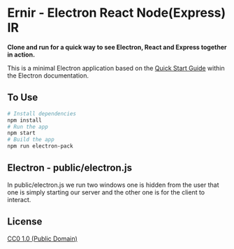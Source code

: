 # Ernir - Electron React Node(Express) IR

**Clone and run for a quick way to see Electron, React and Express together in action.**

This is a minimal Electron application based on the [Quick Start Guide](https://electronjs.org/docs/tutorial/quick-start) within the Electron documentation.

## To Use
```bash
# Install dependencies
npm install
# Run the app
npm start
# Build the app
npm run electron-pack
```

## Electron - public/electron.js

In public/electron.js we run two windows one is hidden from the user that one is simply starting our server and the other one is for the client to interact.

## License

[CC0 1.0 (Public Domain)](LICENSE.md)
